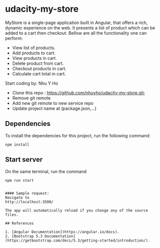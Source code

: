 

# udacity-my-store
MyStore is a single-page application built in Angular, that offers a rich, dynamic experience on the web. It presents a list of product which can be added to a cart then checkout. Bellow are all the functionality one can perform:  
- View list of products.
- Add products to cart.
- View products in cart.
- Delete product from cart.
- Checkout products in cart.
- Calculate cart total in cart.

Start coding by: Nhu Y Ho 

- Clone this repo : https://github.com/nhuyho/udacity-my-store.git;
- Remove git remote
- Add new git remote to new service repo
- Update project name at (package.json,...)

## Dependencies 

To install the dependencies for this project, run the following command: 
```
npm install
```

## Start server
On the same terminal, run the command
   ```
npm run start
     

#### Sample request:
Navigate to 
http://localhost:3500/

The app will automatically reload if you change any of the source files.

## References

1. [Angular Documentation](https://angular.io/docs). 
2. [Bootstrap 5.3 Documentation](https://getbootstrap.com/docs/5.3/getting-started/introduction/). 


